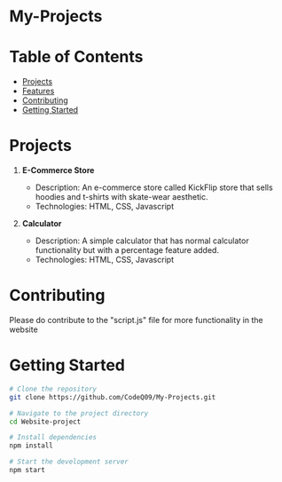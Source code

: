 # My-Projects

# Table of Contents

- [Projects](#projects)
- [Features](#features)
- [Contributing](#contributing)
- [Getting Started](#getting-started)

# Projects
1. **E-Commerce Store**
    - Description: An e-commerce store called KickFlip store that sells hoodies and t-shirts with skate-wear aesthetic.
    - Technologies: HTML, CSS, Javascript

2. **Calculator**
    - Description: A simple calculator that has normal calculator functionality but with a percentage feature added.
    - Technologies: HTML, CSS, Javascript

# Contributing
Please do contribute to the "script.js" file for more functionality in the website 

# Getting Started
```bash
# Clone the repository
git clone https://github.com/CodeQ09/My-Projects.git

# Navigate to the project directory
cd Website-project

# Install dependencies
npm install

# Start the development server
npm start
